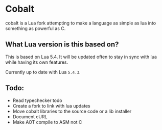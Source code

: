 # Cobalt
cobalt is a Lua fork attempting to make a language as simple as lua into something as powerful as C.

## What Lua version is this based on?
This is based on Lua 5.4. It will be updated often to stay in sync with lua while having its own features.

Currently up to date with Lua `5.4.3`.
## Todo:
- Read typechecker todo
- Create a fork to link with lua updates
- Move cobalt libraries to the source code or a lib installer
- Document cURL
- Make AOT compile to ASM not C